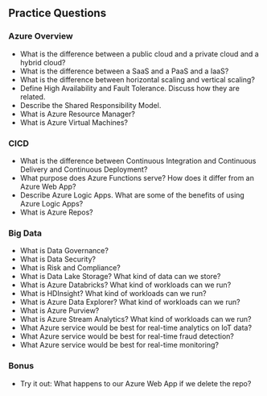 ## Practice Questions

### Azure Overview

- What is the difference between a public cloud and a private cloud and a hybrid cloud?
- What is the difference between a SaaS and a PaaS and a IaaS?
- What is the difference between horizontal scaling and vertical scaling?
- Define High Availability and Fault Tolerance. Discuss how they are related.
- Describe the Shared Responsibility Model.
- What is Azure Resource Manager?
- What is Azure Virtual Machines?

### CICD
- What is the difference between Continuous Integration and Continuous Delivery and Continuous Deployment?
- What purpose does Azure Functions serve? How does it differ from an Azure Web App?
- Describe Azure Logic Apps. What are some of the benefits of using Azure Logic Apps?
- What is Azure Repos?

### Big Data
- What is Data Governance?
- What is Data Security?
- What is Risk and Compliance?
- What is Data Lake Storage? What kind of data can we store?
- What is Azure Databricks? What kind of workloads can we run?
- What is HDInsight? What kind of workloads can we run?
- What is Azure Data Explorer? What kind of workloads can we run?
- What is Azure Purview?
- What is Azure Stream Analytics? What kind of workloads can we run?
- What Azure service would be best for real-time analytics on IoT data?
- What Azure service would be best for real-time fraud detection?
- What Azure service would be best for real-time monitoring?



### Bonus
- Try it out: What happens to our Azure Web App if we delete the repo?
